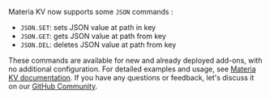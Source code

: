
Materia KV now supports some `JSON` commands :
- `JSON.SET`: sets JSON value at path in key
- `JSON.GET`: gets JSON value at path from key
- `JSON.DEL`: deletes JSON value at path from key

These commands are available for new and already deployed add-ons, with no additional configuration. For detailed examples and usage, see [Materia KV documentation](/developers/doc/addons/materia-kv/#json-commands). If you have any questions or feedback, let's discuss it on our [GitHub Community](https://github.com/CleverCloud/Community/discussions/categories/materia).


